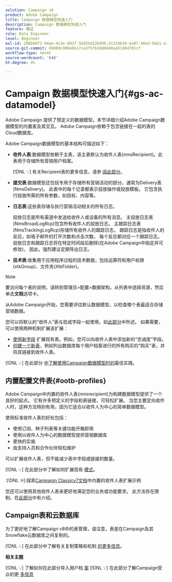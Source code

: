 ```yaml
---
solution: Campaign v8
product: Adobe Campaign
title: Campaign 数据模型快速入门
description: Campaign 数据模型快速入门
feature: 概述
role: Data Engineer
level: Beginner
exl-id: 200b60f1-04ae-4c3e-892f-3dd2bd22b896,b1319b34-ee07-48ed-9ab1-e2d12d3d99f8
source-git-commit: 69d69c909e6b17ca3f5fb18d6680aa51d0d701cf
workflow-type: tm+mt
source-wordcount: '648'
ht-degree: 4%

---
```


# Campaign 数据模型快速入门{#gs-ac-datamodel}

Adobe Campaign 提供了预定义的数据模型。本节详细介绍Adobe Campaign数据模型的内置表及其交互。 Adobe Campaign依赖于包含链接在一起的表的Cloud数据库。

Adobe Campaign数据模型的基本结构可描述如下：

* **收件人表**:数据模型依赖于主表，该主表默认为收件人表(nmsRecipient)。此表用于存储所有营销用户档案。

   [!DNL :bulb:] 有关Recipient表的更多信息，请参 [阅此部分](#ootb-profiles)。

* **提交表**:数据模型还包括专用于存储所有营销活动的部分。通常为Delivery表(NmsDelivery)。 此表中的每个记录都表示投放操作或投放模板。 它包含执行投放所需的所有参数，如目标、内容等。

* **日志表**:这些表存储与执行营销活动相关的所有日志。

   投放日志是所有渠道中发送给收件人或设备的所有消息。 主投放日志表(NmsBroadLogRcp)包含所有收件人的投放日志。
主跟踪日志表(NmsTrackingLogRcp)存储所有收件人的跟踪日志。 跟踪日志是指收件人的反应，如电子邮件的打开次数和点击次数。 每个反应都对应一个跟踪日志。
投放日志和跟踪日志将在特定时间段后删除(在Adobe Campaign中指定并可修改)。 因此，强烈建议定期导出日志。

* **技术表**:收集用于应用程序过程的技术数据，包括运算符和用户权限(xtkGroup)、文件夹(XtkFolder)。

>[!NOTE]
>
>要访问每个表的说明，请转到管理员>配置>数据架构，从列表中选择资源，然后单击&#x200B;**文档**&#x200B;选项卡。

从Adobe Campaign开始，您需要评估默认数据模型，以检查哪个表最适合存储营销数据。

您可以将默认的“收件人”表与现成字段一起使用，如[此部分](#ootb-profiles)中所述。 如果需要，可以使用两种机制扩展该扩展：

* [使用新字段](extend-schema.md) 扩展现有表。例如，您可以向收件人表中添加新的“忠诚度”字段。
* [创建一个新表](create-schema.md)，例如列出数据库每个用户档案进行的所有购买的“购买”表，并将其链接到收件人表。

[!DNL :bulb:] 在此部分 [中了解使用Campaign数据模型时的](datamodel-best-practices.md)最佳实践。

## 内置配置文件表{#ootb-profiles}

Adobe Campaign中内置的收件人表(nmsrecipient)为构建数据模型提供了一个良好的起点。 它有许多预定义的字段和表链接，可轻松扩展。 当您主要定向收件人时，这种方法特别有用，因为它适合以收件人为中心的简单数据模型。

使用标准收件人表的好处包括：

* 使用订阅、种子列表等关键功能开箱即用
* 使用以收件人为中心的数据模型提供营销数据库
* 更快的实施
* 由支持人员和合作伙伴轻松维护

可以扩展收件人表，但不能减少表中字段或链接的数量。

[!DNL :bulb:] 在此部分中了解如何扩展现有 [模式](extend-schema.md)。

:[!DNL :arrow_upper_right:]:探索[Campaign Classicv7文档](https://experienceleague.adobe.com/docs/campaign-classic/using/configuring-campaign-classic/editing-schemas/examples-of-schemas-edition.html?lang=en#extending-a-table)中内置的收件人表扩展示例

您还可以使用其他收件人表来更好地满足您的业务或功能要求。 此方法存在限制，在[此部分](custom-recipient.md)中有介绍。

## Campaign表和云数据库

为了更好地了解Campaign v8中的表管理，请注意，表是在Campaign及其Snowflake云数据库之间复制的。

[!DNL :bulb:] 在此部分中了解有关复制策略和机制 [的更多信息](../config/replication.md)。

**相关主题**

[!DNL :bulb:] 了解如何在此部分导入用户档 [案](../start/import.md)
[!DNL :bulb:] 在此部分了解Campaign受众的更 [多信息](../start/audiences.md)
